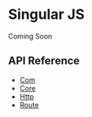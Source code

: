 # Singular JS

Coming Soon

## API Reference

* [Com](docs/api/com.md)
* [Core](docs/api/core.md)
* [Http](docs/api/http.md)
* [Route](docs/api/route.md)